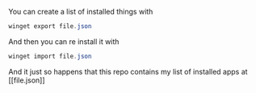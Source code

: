 
You can create a list of installed things with

```powershell
winget export file.json
```

And then you can re install it with

```powershell
winget import file.json
```

And it just so happens that this repo contains my list of installed apps at [[file.json]]
